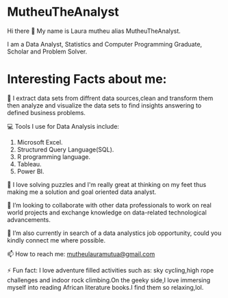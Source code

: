 # MutheuTheAnalyst
Hi there 👋 My name is Laura mutheu alias MutheuTheAnalyst.

I am a Data Analyst, Statistics and Computer Programming Graduate, Scholar and Problem Solver.

# **Interesting Facts about me:**

🔭 I extract data sets from diffrent data sources,clean and transform them then analyze and visualize the  data sets to find insights answering to defined business problems.

💻 Tools I use for Data Analysis include:

1. Microsoft Excel.
2. Structured Query Language(SQL).
3. R programming language.
4. Tableau.
5. Power BI.

🌱 I love solving puzzles and I'm really great at thinking on my feet thus making me a solution and goal oriented data analyst.

👯 I’m looking to collaborate with other data professionals to work on real world projects and exchange knowledge on data-related technological advancements.

🤔 I’m also currently in search of a data analystics job opportunity, could you kindly connect me where possible.

📫 How to reach me: mutheulauramutua@gmail.com

⚡ Fun fact: I love adventure filled activities such as: sky cycling,high rope challenges and indoor rock climbing.On the geeky side,I love immersing myself into  reading African literature books.I find them so relaxing,lol.

